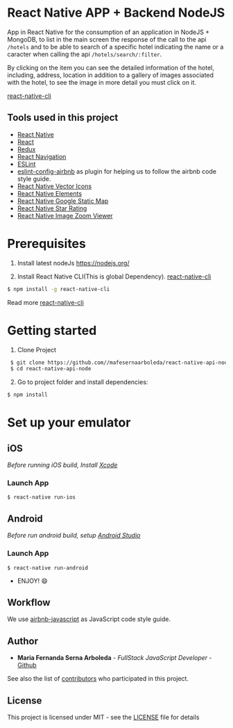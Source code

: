 # React Native APP + Backend NodeJS
App in React Native for the consumption of an application in NodeJS + MongoDB, to list in the main screen the response of the call to the api ```/hotels``` and to be able to  search of a specific hotel indicating the name or  a caracter when calling the api ```/hotels/search/:filter```.

By clicking on the item you can see the detailed information of the hotel, including, address, location in addition to a gallery of images associated with the hotel, to see the image in more detail you must click on it.

[react-native-cli](https://facebook.github.io/react-native/docs/getting-started.html)


## Tools used in this project
* [React Native](https://facebook.github.io/react-native/)
* [React](https://facebook.github.io/react/)
* [Redux](https://redux.js.org/)
* [React Navigation](https://reactnavigation.org/)
* [ESLint](https://github.com/eslint/eslint)
* [eslint-config-airbnb](https://github.com/airbnb/javascript/tree/master/packages/eslint-config-airbnb) as plugin for helping us to follow the airbnb code style guide.
* [React Native Vector Icons](https://github.com/oblador/react-native-vector-icons)
* [React Native Elements](https://github.com/react-native-community/react-native-elements)
* [React Native Google Static Map](https://github.com/viatsko/react-google-static-map)
* [React Native Star Rating](https://github.com/djchie/react-native-star-rating)
* [React Native Image Zoom Viewer](https://github.com/ascoders/react-native-image-viewer)

# Prerequisites 
1. Install latest nodeJs https://nodejs.org/

2. Install React Native CLI(This is global Dependency). [react-native-cli](https://facebook.github.io/react-native/docs/getting-started.html)

```bash
$ npm install -g react-native-cli
```

Read more [react-native-cli](https://facebook.github.io/react-native/docs/getting-started.html)

# Getting started
1. Clone Project
```bash
 $ git clone https://github.com//mafesernaarboleda/react-native-api-node.git
 $ cd react-native-api-node
```    
2. Go to project folder and install dependencies:
 ```bash
 $ npm install
 ```
# Set up your emulator

## iOS

*Before running iOS build, Install [Xcode](https://developer.apple.com/xcode/download/)*

### Launch App

```shell
$ react-native run-ios
```

## Android

*Before run android build, setup [Android Studio](https://facebook.github.io/react-native/docs/android-setup.html)*

### Launch App

```shell
$ react-native run-android
```

- ENJOY! :smile:

## Workflow
We use [airbnb-javascript](https://github.com/airbnb/javascript/tree/master/react) as JavaScript code style guide.

## Author

* **Maria Fernanda Serna Arboleda** - *FullStack JavaScript Developer* - [Github](https://github.com/mafesernaarboleda)

See also the list of [contributors](https://github.com/mafesernaarboleda/react-native-api-node/contributors) who participated in this project.

## License

This project is licensed under MIT - see the [LICENSE](LICENSE) file for details
